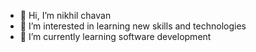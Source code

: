 - 👋 Hi, I’m nikhil chavan
- 👀 I’m interested in learning new skills and technologies
- 🌱 I’m currently learning software development


<!---
nikhilvc99/nikhilvc99 is a ✨ special ✨ repository because its `README.md` (this file) appears on your GitHub profile.
You can click the Preview link to take a look at your changes.
--->
